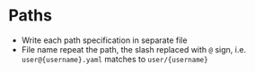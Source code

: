 Paths
=====

* Write each path specification in separate file
* File name repeat the path, the slash replaced with `@` sign, i.e. `user@{username}.yaml` matches to `user/{username}`
